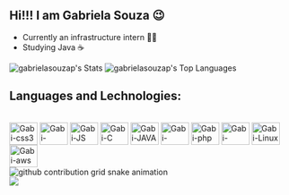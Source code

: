 ## Hi!!!  I am Gabriela Souza 😉


- Currently an infrastructure intern 👩‍💻
- Studying Java ☕

![gabrielasouzap's Stats](https://github-readme-stats.vercel.app/api?username=gabrielasouzap&theme=gotham&show_icons=true&hide_border=true&count_private=true) ![gabrielasouzap's Top Languages](https://github-readme-stats.vercel.app/api/top-langs/?username=gabrielasouzap&theme=gotham&show_icons=true&hide_border=true&layout=compact)

## Languages and Lechnologies: 
<div sttyle="display": inline_bock><br>
  <img align="center" alt="Gabi-css3" height="40" width="50" src="https://cdn.jsdelivr.net/gh/devicons/devicon@latest/icons/css3/css3-original.svg">
  <img align="center" alt="Gabi-HTML" height="40" width="50" src="https://cdn.jsdelivr.net/gh/devicons/devicon@latest/icons/html5/html5-original.svg">
  <img align="center" alt="Gabi-JS" height="40" width="50" src="https://cdn.jsdelivr.net/gh/devicons/devicon@latest/icons/javascript/javascript-original.svg">
  <img align="center" alt="Gabi-C" height="40" width="50" src="https://cdn.jsdelivr.net/gh/devicons/devicon@latest/icons/c/c-original.svg">
  <img align="center" alt="Gabi-JAVA" height="40" width="50" src="https://cdn.jsdelivr.net/gh/devicons/devicon@latest/icons/java/java-original.svg">
  <img align="center" alt="Gabi-MySql" height="40" width="50" src="https://cdn.jsdelivr.net/gh/devicons/devicon@latest/icons/mysql/mysql-original.svg">
  <img align="center" alt="Gabi-php" height="40" width="50" src="https://cdn.jsdelivr.net/gh/devicons/devicon@latest/icons/php/php-original.svg"">
  <img align="center" alt="Gabi-Python" height="40" width="50" src="https://cdn.jsdelivr.net/gh/devicons/devicon@latest/icons/python/python-original.svg">
  <img align="center" alt="Gabi-Linux" height="40" width="50" src="https://cdn.jsdelivr.net/gh/devicons/devicon@latest/icons/linux/linux-original.svg">
  <img align="center" alt="Gabi-aws" height="40" width="50" src="https://cdn.jsdelivr.net/gh/devicons/devicon@latest/icons/amazonwebservices/amazonwebservices-original-wordmark.svg">
</div>

<picture>
  <source media="(prefers-color-scheme: dark)" srcset="https://raw.githubusercontent.com/gabrielasouzap/gabrielasouzap/output/github-contribution-grid-snake-dark.svg">
  <source media="(prefers-color-scheme: light)" srcset="https://raw.githubusercontent.com/gabrielasouzap/gabrielasouzap/output/github-contribution-grid-snake.svg">
  <img alt="github contribution grid snake animation" src="https://raw.githubusercontent.com/Ygabrielasouzap/gabrielasouzap/output/github-contribution-grid-snake.svg">
</picture>

<div>
  <a href="gabrielasoope@gmail.com" target=""><img src="https://img.shields.io/badge/Gmail-D14836?style=for-the-badge&logo=gmail&logoColor=white"></a>
</div>
